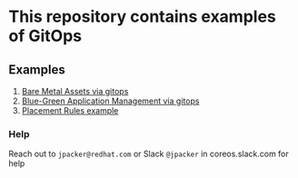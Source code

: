 # This repository contains examples of GitOps
## Examples

1. [Bare Metal Assets via gitops](bma/README.md)
2. [Blue-Green Application Management via gitops](blueGreen/README.md)
3. [Placement Rules example](placement/README.md)

### Help
Reach out to `jpacker@redhat.com` or Slack `@jpacker` in coreos.slack.com for help
